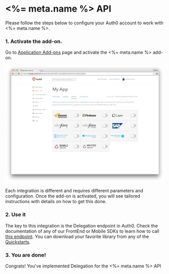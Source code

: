 # <%= meta.name %> API

Please follow the steps below to configure your Auth0 account to work with <%= meta.name %>.

### 1. Activate the add-on.

Go to <a href="${uiAppAddonsURL}">Application Add-ons</a> page and activate the <%= meta.name %> add-on.

![](/media/articles/server-apis/addons.png)

Each integration is different and requires different parameters and configuration. Once the add-on is activated, you will see tailored instructions with details on how to get this done.

### 2. Use it

The key to this integration is the Delegation endpoint in Auth0. Check the documentation of any of our FrontEnd or Mobile SDKs to learn how to call [this endpoint](/auth-api#delegated). You can download your favorite library from any of the [Quickstarts](/).

### 3. You are done!

Congrats! You've implemented Delegation for the <%= meta.name %> API
